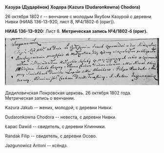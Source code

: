 **Казура (Дударёнок) Ходора (Kazura (Dudaronkowna) Chodora)**

26 октября 1802 г -- венчание с молодым Якубом Казурой с деревни Нивки
(НИАБ 136-13-920, лист 8, №4/1802-б (ориг)).

**НИАБ 136-13-920:** Лист 8. **Метрическая запись №4/1802-б (ориг).**

![](./media/91babb16b988f223ef881fbffbad831e94cfe538.png)

Дедиловичская Покровская церковь. 26 октября 1802 года. Метрическая
запись о венчании.

Kazura Jakub -- жених, молодой, с деревни Нивки.

Dudaronkowna Chodora -- невеста, с деревни Нивки.

Łapac Dawid -- свидетель, с деревни Клинники.

Randak Filip -- свидетель, с деревни Осовo.

Jazgunowicz Antoni -- ксёндз.

